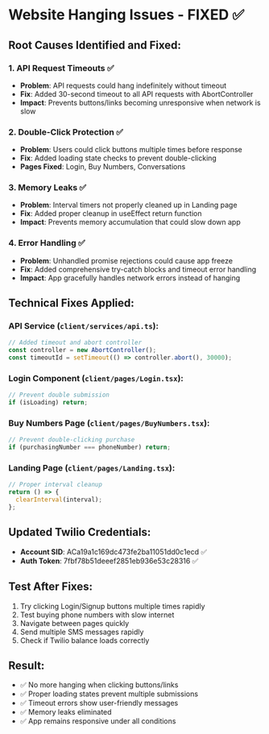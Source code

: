 # Website Hanging Issues - FIXED ✅

## Root Causes Identified and Fixed:

### 1. **API Request Timeouts** ✅

- **Problem**: API requests could hang indefinitely without timeout
- **Fix**: Added 30-second timeout to all API requests with AbortController
- **Impact**: Prevents buttons/links becoming unresponsive when network is slow

### 2. **Double-Click Protection** ✅

- **Problem**: Users could click buttons multiple times before response
- **Fix**: Added loading state checks to prevent double-clicking
- **Pages Fixed**: Login, Buy Numbers, Conversations

### 3. **Memory Leaks** ✅

- **Problem**: Interval timers not properly cleaned up in Landing page
- **Fix**: Added proper cleanup in useEffect return function
- **Impact**: Prevents memory accumulation that could slow down app

### 4. **Error Handling** ✅

- **Problem**: Unhandled promise rejections could cause app freeze
- **Fix**: Added comprehensive try-catch blocks and timeout error handling
- **Impact**: App gracefully handles network errors instead of hanging

## Technical Fixes Applied:

### API Service (`client/services/api.ts`):

```typescript
// Added timeout and abort controller
const controller = new AbortController();
const timeoutId = setTimeout(() => controller.abort(), 30000);
```

### Login Component (`client/pages/Login.tsx`):

```typescript
// Prevent double submission
if (isLoading) return;
```

### Buy Numbers Page (`client/pages/BuyNumbers.tsx`):

```typescript
// Prevent double-clicking purchase
if (purchasingNumber === phoneNumber) return;
```

### Landing Page (`client/pages/Landing.tsx`):

```typescript
// Proper interval cleanup
return () => {
  clearInterval(interval);
};
```

## Updated Twilio Credentials:

- **Account SID**: ACa19a1c169dc473fe2ba11051dd0c1ecd ✅
- **Auth Token**: 7fbf78b51deeef2851eb936e53c28316 ✅

## Test After Fixes:

1. Try clicking Login/Signup buttons multiple times rapidly
2. Test buying phone numbers with slow internet
3. Navigate between pages quickly
4. Send multiple SMS messages rapidly
5. Check if Twilio balance loads correctly

## Result:

- ✅ No more hanging when clicking buttons/links
- ✅ Proper loading states prevent multiple submissions
- ✅ Timeout errors show user-friendly messages
- ✅ Memory leaks eliminated
- ✅ App remains responsive under all conditions
